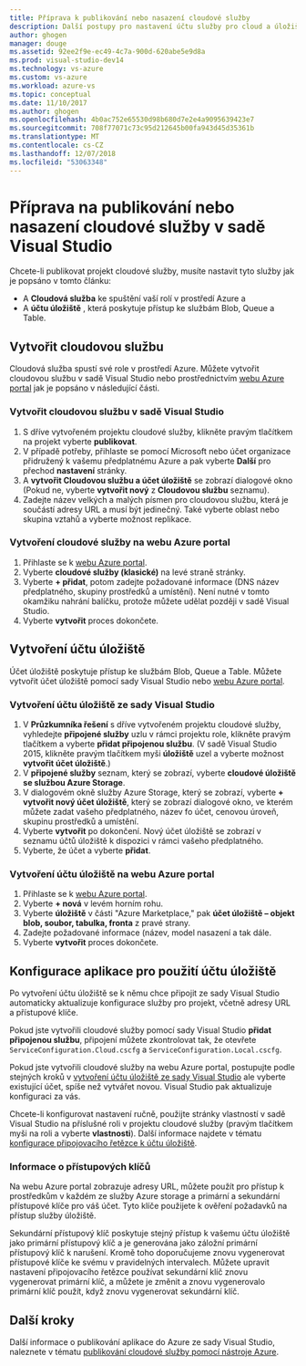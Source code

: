```yaml
---
title: Příprava k publikování nebo nasazení cloudové služby
description: Další postupy pro nastavení účtu služby pro cloud a úložiště a nakonfigurovat svoji aplikaci Azure.
author: ghogen
manager: douge
ms.assetid: 92ee2f9e-ec49-4c7a-900d-620abe5e9d8a
ms.prod: visual-studio-dev14
ms.technology: vs-azure
ms.custom: vs-azure
ms.workload: azure-vs
ms.topic: conceptual
ms.date: 11/10/2017
ms.author: ghogen
ms.openlocfilehash: 4b0ac752e65530d98b680d7e2e4a9095639423e7
ms.sourcegitcommit: 708f77071c73c95d212645b00fa943d45d35361b
ms.translationtype: MT
ms.contentlocale: cs-CZ
ms.lasthandoff: 12/07/2018
ms.locfileid: "53063348"
---
```

# <a name="prepare-to-publish-or-deploy-a-cloud-service-from-visual-studio"></a>Příprava na publikování nebo nasazení cloudové služby v sadě Visual Studio

Chcete-li publikovat projekt cloudové služby, musíte nastavit tyto služby jak je popsáno v tomto článku:

* A **Cloudová služba** ke spuštění vaší rolí v prostředí Azure a
* A **účtu úložiště** , která poskytuje přístup ke službám Blob, Queue a Table.

## <a name="create-a-cloud-service"></a>Vytvořit cloudovou službu

Cloudová služba spustí své role v prostředí Azure. Můžete vytvořit cloudovou službu v sadě Visual Studio nebo prostřednictvím [webu Azure portal](https://portal.azure.com/) jak je popsáno v následující části.

### <a name="create-a-cloud-service-from-visual-studio"></a>Vytvořit cloudovou službu v sadě Visual Studio

1. S dříve vytvořeném projektu cloudové služby, klikněte pravým tlačítkem na projekt vyberte **publikovat**.
1. V případě potřeby, přihlaste se pomocí Microsoft nebo účet organizace přidružený k vašemu předplatnému Azure a pak vyberte **Další** pro přechod **nastavení** stránky.
1. A **vytvořit Cloudovou službu a účet úložiště** se zobrazí dialogové okno (Pokud ne, vyberte **vytvořit nový** z **Cloudovou službu** seznamu).
1. Zadejte název velkých a malých písmen pro cloudovou službu, která je součástí adresy URL a musí být jedinečný. Také vyberte oblast nebo skupina vztahů a vyberte možnost replikace.

### <a name="create-a-cloud-service-through-the-azure-portal"></a>Vytvoření cloudové služby na webu Azure portal

1. Přihlaste se k [webu Azure portal](https://portal.azure.com/).
1. Vyberte **cloudové služby (klasické)** na levé straně stránky.
1. Vyberte **+ přidat**, potom zadejte požadované informace (DNS název předplatného, skupiny prostředků a umístění). Není nutné v tomto okamžiku nahrání balíčku, protože můžete udělat později v sadě Visual Studio.
1. Vyberte **vytvořit** proces dokončete.

## <a name="create-a-storage-account"></a>Vytvoření účtu úložiště

Účet úložiště poskytuje přístup ke službám Blob, Queue a Table. Můžete vytvořit účet úložiště pomocí sady Visual Studio nebo [webu Azure portal](https://portal.azure.com/).

### <a name="create-a-storage-account-from-visual-studio"></a>Vytvoření účtu úložiště ze sady Visual Studio

1. V **Průzkumníka řešení** s dříve vytvořeném projektu cloudové služby, vyhledejte **připojené služby** uzlu v rámci projektu role, klikněte pravým tlačítkem a vyberte **přidat připojenou službu**. (V sadě Visual Studio 2015, klikněte pravým tlačítkem myši **úložiště** uzel a vyberte možnost **vytvořit účet úložiště**.)
1. V **připojené služby** seznam, který se zobrazí, vyberte **cloudové úložiště se službou Azure Storage**.
1. V dialogovém okně služby Azure Storage, který se zobrazí, vyberte **+ vytvořit nový účet úložiště**, který se zobrazí dialogové okno, ve kterém můžete zadat vašeho předplatného, název fo účet, cenovou úroveň, skupinu prostředků a umístění.
1. Vyberte **vytvořit** po dokončení. Nový účet úložiště se zobrazí v seznamu účtů úložiště k dispozici v rámci vašeho předplatného.
1. Vyberte, že účet a vyberte **přidat**.

### <a name="create-a-storage-account-through-the-azure-portal"></a>Vytvoření účtu úložiště na webu Azure portal

1. Přihlaste se k [webu Azure portal](https://portal.azure.com/).
1. Vyberte **+ nová** v levém horním rohu.
1. Vyberte **úložiště** v části "Azure Marketplace," pak **účet úložiště – objekt blob, soubor, tabulka, fronta** z pravé strany.
1. Zadejte požadované informace (název, model nasazení a tak dále.
1. Vyberte **vytvořit** proces dokončete.

## <a name="configure-your-app-to-use-the-storage-account"></a>Konfigurace aplikace pro použití účtu úložiště

Po vytvoření účtu úložiště se k němu chce připojit ze sady Visual Studio automaticky aktualizuje konfigurace služby pro projekt, včetně adresy URL a přístupové klíče.

Pokud jste vytvořili cloudové služby pomocí sady Visual Studio **přidat připojenou službu**, připojení můžete zkontrolovat tak, že otevřete `ServiceConfiguration.Cloud.cscfg` a `ServiceConfiguration.Local.cscfg`.

Pokud jste vytvořili cloudové služby na webu Azure portal, postupujte podle stejných kroků v [vytvoření účtu úložiště ze sady Visual Studio](#create-a-storage-account-from-visual-studio) ale vyberte existující účet, spíše než vytvářet novou. Visual Studio pak aktualizuje konfiguraci za vás.

Chcete-li konfigurovat nastavení ručně, použijte stránky vlastností v sadě Visual Studio na příslušné roli v projektu cloudové služby (pravým tlačítkem myši na roli a vyberte **vlastnosti**). Další informace najdete v tématu [konfigurace připojovacího řetězce k účtu úložiště](vs-azure-tools-multiple-services-project-configurations.md#configuring-a-connection-string-for-a-storage-account).

### <a name="about-access-keys"></a>Informace o přístupových klíčů

Na webu Azure portal zobrazuje adresy URL, můžete použít pro přístup k prostředkům v každém ze služby Azure storage a primární a sekundární přístupové klíče pro váš účet. Tyto klíče použijete k ověření požadavků na přístup služby úložiště.

Sekundární přístupový klíč poskytuje stejný přístup k vašemu účtu úložiště jako primární přístupový klíč a je generována jako záložní primární přístupový klíč k narušení. Kromě toho doporučujeme znovu vygenerovat přístupové klíče ke svému v pravidelných intervalech. Můžete upravit nastavení připojovacího řetězce používat sekundární klíč znovu vygenerovat primární klíč, a můžete je změnit a znovu vygenerovalo primární klíč použít, když znovu vygenerovat sekundární klíč.

## <a name="next-steps"></a>Další kroky

Další informace o publikování aplikace do Azure ze sady Visual Studio, naleznete v tématu [publikování cloudové služby pomocí nástroje Azure](vs-azure-tools-publishing-a-cloud-service.md).
